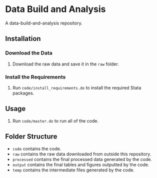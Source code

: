 # Data Build and Analysis
A data-build-and-analysis repository.

## Installation
### Download the Data
1. Download the raw data and save it in the `raw` folder.

### Install the Requirements
1. Run `code/install_requirements.do` to install the required Stata packages.

## Usage
1. Run `code/master.do` to run all of the code.

## Folder Structure
- `code` contains the code.
- `raw` contains the raw data downloaded from outside this repository.
- `processed` contains the final processed data generated by the code.
- `output` contains the final tables and figures outputted by the code.
- `temp` contains the intermediate files generated by the code.
